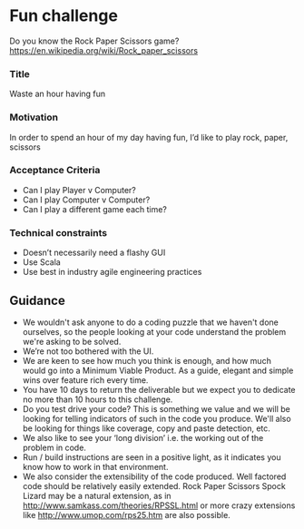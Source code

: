 
# Fun challenge

Do you know the Rock Paper Scissors game? https://en.wikipedia.org/wiki/Rock_paper_scissors

### Title
Waste an hour having fun

### Motivation
In order to spend an hour of my day having fun,
I’d like to play rock, paper, scissors

### Acceptance Criteria
* Can I play Player v Computer?
* Can I play Computer v Computer?
* Can I play a different game each time?

### Technical constraints
* Doesn’t necessarily need a flashy GUI
* Use Scala
* Use best in industry agile engineering practices

## Guidance
* We wouldn't ask anyone to do a coding puzzle that we haven't done ourselves, so the people looking at your code understand the problem we're asking to be solved.
* We’re not too bothered with the UI.
* We are keen to see how much you think is enough, and how much would go into a Minimum Viable Product. As a guide, elegant and simple wins over feature rich every time.
* You have 10 days to return the deliverable but we expect you to dedicate no more than 10 hours to this challenge.
* Do you test drive your code? This is something we value and we will be looking for telling indicators of such in the code you produce. We'll also be looking for things like coverage, copy and paste detection, etc.
* We also like to see your ‘long division’ i.e. the working out of the problem in code.
* Run / build instructions are seen in a positive light, as it indicates you know how to work in that environment.
* We also consider the extensibility of the code produced. Well factored code should be relatively easily extended. Rock Paper Scissors Spock Lizard may be a natural extension, as in http://www.samkass.com/theories/RPSSL.html or more crazy extensions like http://www.umop.com/rps25.htm are also possible.

